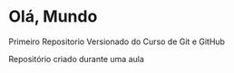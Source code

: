 # Olá, Mundo
 Primeiro Repositorio Versionado do Curso de Git e GitHub

Repositório criado durante uma aula